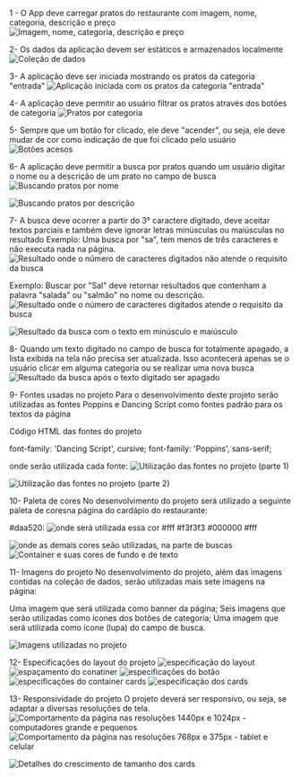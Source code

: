 1 - O App deve carregar pratos do restaurante com imagem, nome, categoria, descrição e preço
![Imagem, nome, categoria, descrição e preço](image.png)

2- Os dados da aplicação devem ser estáticos e armazenados localmente
![Coleção de dados](image-1.png)

3- A aplicação deve ser iniciada mostrando os pratos da categoria "entrada"
![Aplicação iniciada com os pratos da categoria "entrada"](image-3.png)

4- A aplicação deve permitir ao usuário filtrar os pratos através dos botões de categoria
![Pratos por categoria](image-4.png)

5- Sempre que um botão for clicado, ele deve "acender", ou seja, ele deve mudar de cor como indicação de que foi clicado pelo usuário
![Botões acesos](image-5.png)

6- A aplicação deve permitir a busca por pratos quando um usuário digitar o nome ou a descrição de um prato no campo de busca
![Buscando pratos por nome](image-6.png)

![Buscando pratos por descrição](image-7.png)

7- A busca deve ocorrer a partir do 3° caractere digitado, deve aceitar textos parciais e também deve ignorar letras minúsculas ou maiúsculas no resultado
Exemplo: Uma busca por "sa", tem menos de três caracteres e não executa nada na página.
![Resultado onde o número de caracteres digitados não atende o requisito da busca](image-8.png)

Exemplo: Buscar por "Sal" deve retornar resultados que contenham a palavra "salada" ou "salmão" no nome ou descrição.
![Resultado onde o número de caracteres digitados atende o requisito da busca](image-9.png)

![Resultado da busca com o texto em minúsculo e maiúsculo](image-10.png)

8- Quando um texto digitado no campo de busca for totalmente apagado, a lista exibida na tela não precisa ser atualizada. Isso acontecerá apenas se o usuário clicar em alguma categoria ou se realizar uma nova busca
![Resultado da busca após o texto digitado ser apagado](image-11.png)

9- Fontes usadas no projeto
Para o desenvolvimento deste projeto serão utilizadas as fontes Poppins e Dancing Script como fontes padrão para os textos da página

Código HTML das fontes do projeto

font-family: 'Dancing Script', cursive;
font-family: 'Poppins', sans-serif;

onde serão utilizada cada fonte:
![Utilização das fontes no projeto (parte 1)](image-12.png)

![Utilização das fontes no projeto (parte 2)](image-13.png)

10- Paleta de cores
No desenvolvimento do projeto será utilizado a seguinte paleta de coresna página do cardápio do restaurante:

#daa520: ![onde será utilizada essa cor](image-14.png)
#fff
#f3f3f3
#000000
#fff

![onde as demais cores seão utilizadas, na parte de buscas](image-15.png)
![Container e suas cores de fundo e de texto](image-16.png)

11- Imagens do projeto
No desenvolvimento do projeto, além das imagens contidas na coleção de dados, serão utilizadas mais sete imagens na página:

Uma imagem que será utilizada como banner da página;
Seis imagens que serão utilizadas como ícones dos botões de categoria;
Uma imagem que será utilizada como ícone (lupa) do campo de busca.

![Imagens utilizadas no projeto](image-17.png)

12- Especificações do layout do projeto
![especificação do layout](image-18.png)
![espaçamento do conatiner](image-19.png)
![especificações do botão](image-20.png)
![especificações do container cards](image-21.png)
![especificação dos cards](image-22.png)

13- Responsividade do projeto
O projeto deverá ser responsivo, ou seja, se adaptar a diversas resoluções de tela.
![Comportamento da página nas resoluções 1440px e 1024px - computadores grande e pequenos](image-23.png)
![Comportamento da página nas resoluções 768px e 375px - tablet e celular](image-24.png)

![Detalhes do crescimento de tamanho dos cards](image-25.png)
